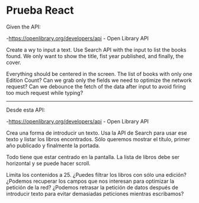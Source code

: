 # Prueba React

Given the API:

-https://openlibrary.org/developers/api - Open Library API

Create a wy to input a text.
Use Search API with the input to list the books found.
We only want to show the title, fist year published, and finally, the cover.

Everything should be centered in the screen.
The list of books with only one Edition Count?
Can we grab only the fields we need to optimize the network request?
Can we debounce the fetch of the data after input to avoid firing too much
request while typing?

____________________________________________________________________________

Desde esta API:

-https://openlibrary.org/developers/api - Open Library API

Crea una forma de introducir un texto.
Usa la API de Search para usar ese texto y listar los libros encontrados.
Sólo queremos mostrar el título, primer año publicado y finalmente la portada.

Todo tiene que estar centrado en la pantalla.
La lista de libros debe ser horizontal y se puede hacer scroll.

Limita los contenidos a 25.
¿Puedes filtrar los libros con sólo una edición?
¿Podemos recuperar los campos que nos interesan para optimizar la petición de la red?
¿Podemos retrasar la petición de datos después de introducir texto para evitar demasiadas peticiones
mientras escribamos?
